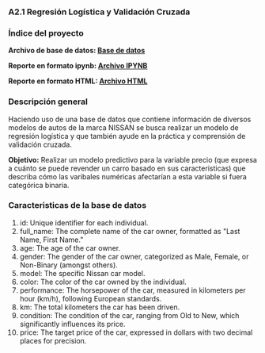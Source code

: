 ### **A2.1 Regresión Logística y Validación Cruzada**

### Índice del proyecto
<p><b>Archivo de base de datos: <a href="nissan-dataset.csv">Base de datos</a></b></p>
<p><b>Reporte en formato ipynb: <a href="Salida Binaria Para Precio de Autos Usados.ipynb">Archivo IPYNB</a></b></p>
<p><b>Reporte en formato HTML: <a href="Salida Binaria Para Precio de Autos Usados.html">Archivo HTML</a></b></p>

### Descripción general
<p>Haciendo uso de una base de datos que contiene información de diversos modelos de autos de la marca NISSAN se busca realizar un modelo de regresión logística y que también ayude en la práctica y comprensión de validación cruzada.</p>
<p><b>Objetivo:</b> Realizar un modelo predictivo para la variable precio (que expresa a cuánto se puede revender un carro basado en sus caracteristicas) que describa cómo las varibales numéricas afectarían a esta variable si fuera categórica binaria.</p>

### Caracteristicas de la base de datos
1. id: Unique identifier for each individual.
2. full_name: The complete name of the car owner, formatted as "Last Name, First Name."
3. age: The age of the car owner.
4. gender: The gender of the car owner, categorized as Male, Female, or Non-Binary (amongst others).
5. model: The specific Nissan car model.
6. color: The color of the car owned by the individual.
7. performance: The horsepower of the car, measured in kilometers per hour (km/h), following European standards.
9. km: The total kilometers the car has been driven.
10. condition: The condition of the car, ranging from Old to New, which significantly influences its price.
11. price: The target price of the car, expressed in dollars with two decimal places for precision.
